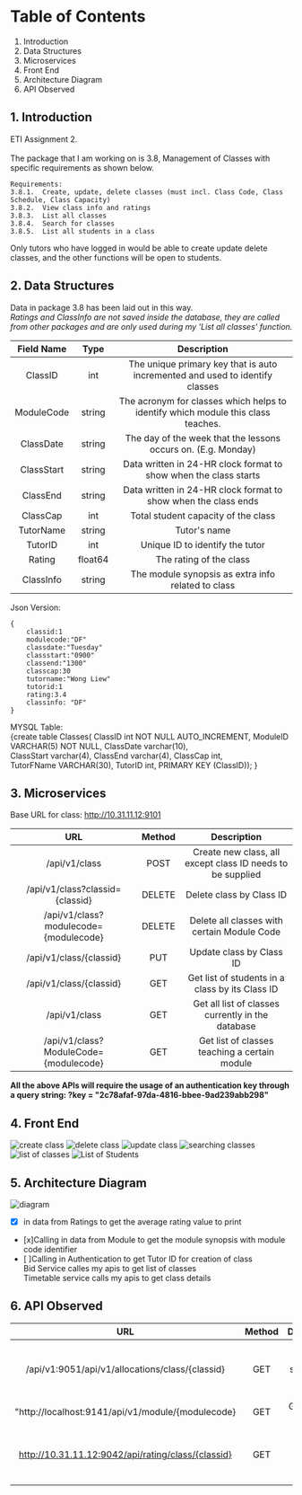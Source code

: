# Table of Contents
1. Introduction
2. Data Structures
3. Microservices
4. Front End
5. Architecture Diagram
6. API Observed


## 1. Introduction
ETI Assignment 2. <br></br>
The package that I am working on is 3.8, Management of Classes with specific requirements as shown below.
```
Requirements:
3.8.1.	Create, update, delete classes (must incl. Class Code, Class Schedule, Class Capacity)
3.8.2.	View class info and ratings
3.8.3.	List all classes
3.8.4.	Search for classes
3.8.5.	List all students in a class
```
Only tutors who have logged in would be able to create update delete classes, and the other functions will be open to students.

## 2. Data Structures
Data in package 3.8 has been laid out in this way.</br> *Ratings and ClassInfo are not saved inside the database, they are called from other packages and are only used during my 'List all classes' function.*

| Field Name | Type  | Description  |
| :--------: | :---: | :----------: |
| ClassID | int | The unique primary key that is auto incremented and used to identify classes |
| ModuleCode | string | The acronym for classes which helps to identify which module this class teaches. |
| ClassDate | string | The day of the week that the lessons occurs on. (E.g. Monday) |
| ClassStart | string | Data written in 24-HR clock format to show when the class starts |
| ClassEnd | string | Data written in 24-HR clock format to show when the class ends |
| ClassCap | int | Total student capacity of the class |
| TutorName | string | Tutor's name |
| TutorID | int | Unique ID to identify the tutor |
| Rating | float64 | The rating of the class |
| ClassInfo | string | The module synopsis as extra info related to class |

Json Version:
```
{
	classid:1
	modulecode:"DF"
	classdate:"Tuesday"
	classstart:"0900"
	classend:"1300"
	classcap:30
	tutorname:"Wong Liew"
	tutorid:1
	rating:3.4
	classinfo: "DF"
}
```
MYSQL Table:</br>
{create table Classes(
	ClassID int NOT NULL AUTO_INCREMENT, 
	ModuleID VARCHAR(5) NOT NULL,
	ClassDate varchar(10),  
	ClassStart  varchar(4), 
	ClassEnd varchar(4),
    ClassCap int,  
	TutorFName VARCHAR(30),
    TutorID int,
    PRIMARY KEY (ClassID));
}
## 3. Microservices 
Base URL for class: http://10.31.11.12:9101

| URL | Method  | Description  |
| :--------: | :---: | :----------: |
| /api/v1/class | POST | Create new class, all except class ID needs to be supplied |
| /api/v1/class?classid={classid} | DELETE | Delete class by Class ID |
| /api/v1/class?modulecode={modulecode} | DELETE | Delete all classes with certain Module Code |
| /api/v1/class/{classid} | PUT | Update class by Class ID |
| /api/v1/class/{classid} | GET | Get list of students in a class by its Class ID |
| /api/v1/class | GET | Get all list of classes currently in the database |
| /api/v1/class?ModuleCode={modulecode} | GET | Get list of classes teaching a certain module |

**All the above APIs will require the usage of an authentication key through a query string: ?key = "2c78afaf-97da-4816-bbee-9ad239abb298"**

## 4. Front End

![create class](https://user-images.githubusercontent.com/60087854/152891452-74cc4bd1-b84e-40b5-b92a-9539a5dec4c0.png)
![delete class](https://user-images.githubusercontent.com/60087854/152891470-a2b59d34-19cb-4390-b607-a2e5d44709b5.png)
![update class](https://user-images.githubusercontent.com/60087854/152895345-85f3f6d4-6c93-4e0c-b41c-3be60b1065ee.png)
![searching classes](https://user-images.githubusercontent.com/60087854/152895371-39effcf3-239d-4e35-9707-2218f9274706.png)
![list of classes](https://user-images.githubusercontent.com/60087854/152895397-b6bc1ba0-31d6-4106-8570-3f4d3e1176ea.png)
![List of Students](https://user-images.githubusercontent.com/60087854/152891438-d5eba434-c044-4e5b-92b4-3279e729dbaa.png)

## 5. Architecture Diagram
![diagram](https://user-images.githubusercontent.com/60087854/152892550-046c6331-1c45-4ac4-8b22-047ee2a2bec7.png)
- [x] in data from Ratings to get the average rating value to print </br>
- [x]Calling in data from Module to get the module synopsis with module code identifier </br>
- [ ]Calling in Authentication to get Tutor ID for creation of class</br>
Bid Service calles my apis to get list of classes </br>
Timetable service calls my apis to get class details

## 6. API Observed

| URL | Method  | Description  |
| :--------: | :---: | :----------: |
| /api/v1:9051/api/v1/allocations/class/{classid} | GET | Getting a list of students in a certain class |
| "http://localhost:9141/api/v1/module/{modulecode} | GET | Get module synopsis |
| http://10.31.11.12:9042/api/rating/class/{classid} | GET | Get all list of ratings for a certain class |
